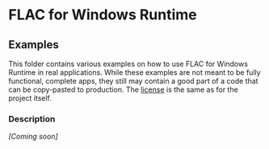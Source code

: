 # FLAC for Windows Runtime

## Examples

This folder contains various examples on how to use FLAC for Windows Runtime in real applications. While these examples are not meant to be fully functional, complete apps, they still may contain a good part of a code that can be copy-pasted to production. The [license](../LICENSE) is the same as for the project itself.

### Description

_[Coming soon]_
